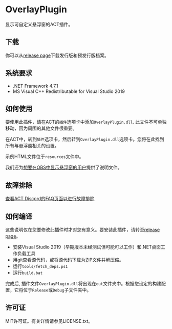 # OverlayPlugin

显示可自定义悬浮窗的ACT插件。

## 下载

你可以从[release page](https://github.com/OverlayPlugin/OverlayPlugin/releases)下载发行版和预发行版档案。

## 系统要求

* .NET Framework 4.7.1
* MS Visual C++ Redistributable for Visual Studio 2019

## 如何使用

要使用此插件，请在ACT的`插件`选项卡中添加`OverlayPlugin.dll`. 此文件不可单独移动，因为周围的其他文件很重要。

在ACT中，转到`插件`选项卡，然后转到`OverlayPlugin.dll`选项卡。您将在此找到所有与悬浮窗相关的设置。

示例HTML文件位于`resources`文件中。

我们还为[想要在OBS中显示悬浮窗的用户](https://overlayplugin.github.io/OverlayPlugin/streamers_cn)提供了说明文件。

## 故障排除

[查看ACT Discord的FAQ页面以进行故障排除](https://gist.github.com/ngld/e2217563bbbe1750c0917217f136687d)

## 如何编译

这些说明仅在您要修改此插件时才对您有意义。要安装此插件，请转至[release page](https://github.com/OverlayPlugin/OverlayPlugin/releases)。
* 安装Visual Studio 2019（早期版本未经测试但可能可以工作）和.NET桌面工作负载工具
* 用git查看源代码，或将源代码下载为ZIP文件并解压缩。
* 运行`tools/fetch_deps.ps1`
* 运行`build.bat`

完成后, 插件文件`OverlayPlugin.dll`将出现在`out`文件夹中。根据您设定的构建配置，它将位于`Release`或`Debug`子文件夹中。

## 许可证

MIT许可证。有关详情请参见LICENSE.txt。

[releases]: https://github.com/OverlayPlugin/OverlayPlugin/releases
